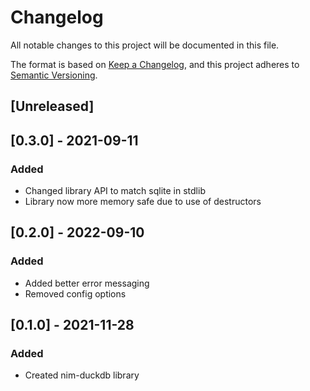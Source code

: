 # Changelog
All notable changes to this project will be documented in this file.

The format is based on [Keep a Changelog](https://keepachangelog.com/en/1.0.0/),
and this project adheres to [Semantic Versioning](https://semver.org/spec/v2.0.0.html).

## [Unreleased]



## [0.3.0] - 2021-09-11
### Added
- Changed library API to match sqlite in stdlib
- Library now more memory safe due to use of destructors

## [0.2.0] - 2022-09-10
### Added
- Added better error messaging
- Removed config options


## [0.1.0] - 2021-11-28
### Added
- Created nim-duckdb library
